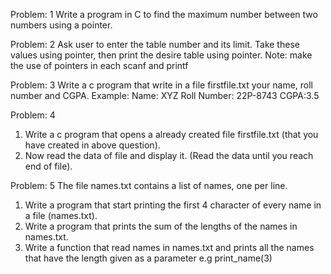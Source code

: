 Problem: 1
Write a program in C to find the maximum number between two numbers using a pointer.

Problem: 2
Ask user to enter the table number and its limit. Take these values using pointer, then print the desire
table using pointer.
Note: make the use of pointers in each scanf and printf

Problem: 3
Write a c program that write in a file firstfile.txt your name, roll number and CGPA.
Example:
Name: XYZ
Roll Number: 22P-8743
CGPA:3.5

Problem: 4
1. Write a c program that opens a already created file firstfile.txt (that you have created
in above question).
2. Now read the data of file and display it. (Read the data until you reach end of file).

Problem: 5
The file names.txt contains a list of names, one per line.
1. Write a program that start printing the first 4 character of every name in a file (names.txt).
2. Write a program that prints the sum of the lengths of the names in names.txt.
3. Write a function that read names in names.txt and prints all the names that have the length
given as a parameter e.g print_name(3)

